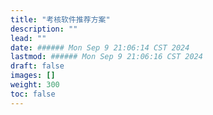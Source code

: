 ```yaml
---
title: "考核软件推荐方案"
description: ""
lead: ""
date: ###### Mon Sep 9 21:06:14 CST 2024
lastmod: ###### Mon Sep 9 21:06:16 CST 2024
draft: false
images: []
weight: 300
toc: false
---
```

